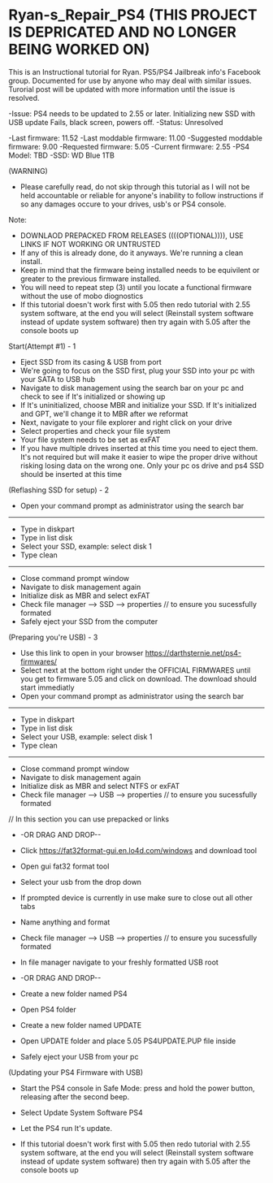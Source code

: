 # Ryan-s_Repair_PS4 (THIS PROJECT IS DEPRICATED AND NO LONGER BEING WORKED ON)
This is an Instructional tutorial for Ryan. PS5/PS4 Jailbreak info's Facebook group. Documented for use by anyone who may deal with similar issues. Turorial post will be updated with more information until the issue is resolved. 

-Issue: PS4 needs to be updated to 2.55 or later. Initializing new SSD with USB update Fails, black screen, powers off.
-Status: Unresolved

-Last firmware: 11.52
-Last moddable firmware: 11.00
-Suggested moddable firmware: 9.00
-Requested firmware: 5.05
-Current firmware: 2.55
-PS4 Model: TBD
-SSD: WD Blue 1TB

(WARNING)
- Please carefully read, do not skip through this tutorial as I will not be held accountable or reliable for anyone's inability to follow instructions if so any damages occure to your drives, usb's or PS4 console.

Note: 
- DOWNLAOD PREPACKED FROM RELEASES ((((OPTIONAL)))), USE LINKS IF NOT WORKING OR UNTRUSTED
- If any of this is already done, do it anyways. We're running a clean install.
- Keep in mind that the firmware being installed needs to be equivilent or greater to the previous firmware installed. 
- You will need to repeat step (3) until you locate a functional firmware without the use of mobo diognostics
- If this tutorial doesn't work first with 5.05 then redo tutorial with 2.55 system software, at the end you will select (Reinstall system software instead of update system software) then try again with 5.05 after the console boots up


Start(Attempt #1) - 1
- Eject SSD from its casing & USB from port
- We're going to focus on the SSD first, plug your SSD into your pc with your SATA to USB hub
- Navigate to disk management using the search bar on your pc and check to see if It's initialized or showing up
- If It's uninitialized, choose MBR and initialize your SSD. If It's initialized and GPT, we'll change it to MBR after we reformat
- Next, navigate to your file explorer and right click on your drive
- Select properties and check your file system
- Your file system needs to be set as exFAT
- If you have multiple drives inserted at this time you need to eject them. It's not required but will make it easier to wipe the proper drive without risking losing data on the wrong one. Only your pc os drive and ps4 SSD should be inserted at this time

(Reflashing SSD for setup) - 2
- Open your command prompt as administrator using the search bar
- ----------------------------------------
- Type in diskpart
- Type in list disk
- Select your SSD, example: select disk 1
- Type clean
- ----------------------------------------
- Close command prompt window
- Navigate to disk management again
- Initialize disk as MBR and select exFAT
- Check file manager --> SSD --> properties // to ensure you sucessfully formated
- Safely eject your SSD from the computer

(Preparing you're USB) - 3
- Use this link to open in your browser https://darthsternie.net/ps4-firmwares/
- Select next at the bottom right under the OFFICIAL FIRMWARES until you get to firmware 5.05 and click on download. The download should start immediatly
- Open your command prompt as administrator using the search bar
- ----------------------------------------
- Type in diskpart
- Type in list disk
- Select your USB, example: select disk 1
- Type clean
- ----------------------------------------
- Close command prompt window
- Navigate to disk management again
- Initialize disk as MBR and select NTFS or exFAT
- Check file manager --> USB --> properties // to ensure you sucessfully formated


// In this section you can use prepacked or links

- -OR DRAG AND DROP--
- Click https://fat32format-gui.en.lo4d.com/windows and download tool
- Open gui fat32 format tool
- Select your usb from the drop down
- If prompted device is currently in use make sure to close out all other tabs
- Name anything and format
- Check file manager --> USB --> properties // to ensure you sucessfully formated
- In file manager navigate to your freshly formatted USB root
  
- -OR DRAG AND DROP--
- Create a new folder named PS4
- Open PS4 folder
- Create a new folder named UPDATE
- Open UPDATE folder and place 5.05 PS4UPDATE.PUP file inside
- Safely eject your USB from your pc

(Updating your PS4 Firmware with USB)
- Start the PS4 console in Safe Mode: press and hold the power button, releasing after the second beep.
- Select Update System Software PS4
- Let the PS4 run It's update.

- If this tutorial doesn't work first with 5.05 then redo tutorial with 2.55 system software, at the end you will select (Reinstall system software instead of update system software) then try again with 5.05 after the console boots up

